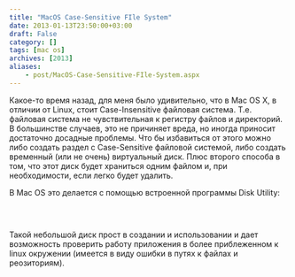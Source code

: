 ```yaml
---
title: "MacOS Case-Sensitive FIle System"
date: 2013-01-13T23:50:00+03:00
draft: False
category: []
tags: [mac os]
archives: [2013]
aliases:
    - post/MacOS-Case-Sensitive-FIle-System.aspx
---
```



Какое-то время назад, для меня было удивительно, что в Mac OS X, в отличии от Linux, стоит Case-Insensitive файловая система. Т.е. файловая система не чувствительная к регистру файлов и директорий. В большинстве случаев, это не причиняет вреда, но иногда приносит достаточно досадные проблемы. Что бы избавиться от этого можно либо создать раздел с Case-Sensitive файловой системой, либо создать временный (или не очень) виртуальный диск. Плюс второго способа в том, что этот диск будет храниться одним файлом и, при необходимости, если легко будет удалить.

В Mac OS это делается с помощью встроенной программы Disk Utility:

 

<img src="/image.axd?picture=2013%2f1%2fScreen+Shot+2013-01-14+at+01.32.55.png" alt="" />

Такой небольшой диск прост в создании и использовании и дает возможность проверить работу приложения в более приблеженном к linux окружении (имеется в виду ошибки в путях к файлах и реозиториям).

